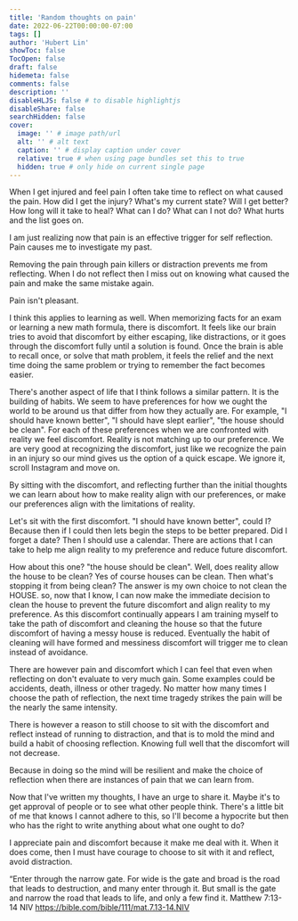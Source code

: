 ```yaml
---
title: 'Random thoughts on pain'
date: 2022-06-22T00:00:00-07:00
tags: []
author: 'Hubert Lin'
showToc: false
TocOpen: false
draft: false
hidemeta: false
comments: false
description: ''
disableHLJS: false # to disable highlightjs
disableShare: false
searchHidden: false
cover:
  image: '' # image path/url
  alt: '' # alt text
  caption: '' # display caption under cover
  relative: true # when using page bundles set this to true
  hidden: true # only hide on current single page
---
```


When I get injured and feel pain I often take time to reflect on what caused the pain. How did I get the injury? What's my current state? Will I get better? How long will it take to heal? What can I do? What can I not do? What hurts and the list goes on.

I am just realizing now that pain is an effective trigger for self reflection. Pain causes me to investigate my past.

Removing the pain through pain killers or distraction prevents me from reflecting. When I do not reflect then I miss out on knowing what caused the pain and make the same mistake again.

Pain isn't pleasant.

I think this applies to learning as well. When memorizing facts for an exam or learning a new math formula, there is discomfort. It feels like our brain tries to avoid that discomfort by either escaping, like distractions, or it goes through the discomfort fully until a solution is found.
Once the brain is able to recall once, or solve that math problem, it feels the relief and the next time doing the same problem or trying to remember the fact becomes easier.

There's another aspect of life that I think follows a similar pattern. It is the building of habits. We seem to have preferences for how we ought the world to be around us that differ from how they actually are. For example, "I should have known better", "I should have slept earlier", "the house should be clean". For each of these preferences when we are confronted with reality we feel discomfort. Reality is not matching up to our preference. 
We are very good at recognizing the discomfort, just like we recognize the pain in an injury so our mind gives us the option of a quick escape. We ignore it, scroll Instagram and move on. 

By sitting with the discomfort, and reflecting further than the initial thoughts we can learn about how to make reality align with our preferences, or make our preferences align with the limitations of reality.


Let's sit with the first discomfort. 
"I should have known better", could I? Because then if I could then lets begin the steps to be better prepared. Did I forget a date? Then I should use a calendar. There are actions that I can take to help me align reality to my preference and reduce future discomfort. 

How about this one? 
"the house should be clean". Well, does reality allow the house to be clean? Yes of course houses can be clean. Then what's stopping it from being clean? The answer is my own choice to not clean the HOUSE. so, now that I know, I can now make the immediate decision to clean the house to prevent the future discomfort and align reality to my preference. As this discomfort continually appears I am training myself to take the path of discomfort and cleaning the house so that the future discomfort of having a messy house is reduced. Eventually the habit of cleaning will have formed and messiness discomfort will trigger me to clean instead of avoidance. 

There are however pain and discomfort which I can feel that even when reflecting on don't evaluate to very much gain. Some examples could be accidents, death, illness or other tragedy. No matter how many times I choose the path of reflection, the next time tragedy strikes the pain will be the nearly the same intensity.

There is however a reason to still choose to sit with the discomfort and reflect instead of running to distraction, and that is to mold the mind and build a habit of choosing reflection. Knowing full well that the discomfort will not decrease.

Because in doing so the mind will be resilient and make the choice of reflection when there are instances of pain that we can learn from.

Now that I've written my thoughts, I have an urge to share it. Maybe it's to get approval of people or to see what other people think. There's a little bit of me that knows I cannot adhere to this, so I'll become a hypocrite but then who has the right to write anything about what one ought to do?

I appreciate pain and discomfort because it make me deal with it. When it does come, then I must have courage to choose to sit with it and reflect, avoid distraction.



“Enter through the narrow gate. For wide is the gate and broad is the road that leads to destruction, and many enter through it. But small is the gate and narrow the road that leads to life, and only a few find it.
Matthew 7:13-14 NIV
https://bible.com/bible/111/mat.7.13-14.NIV